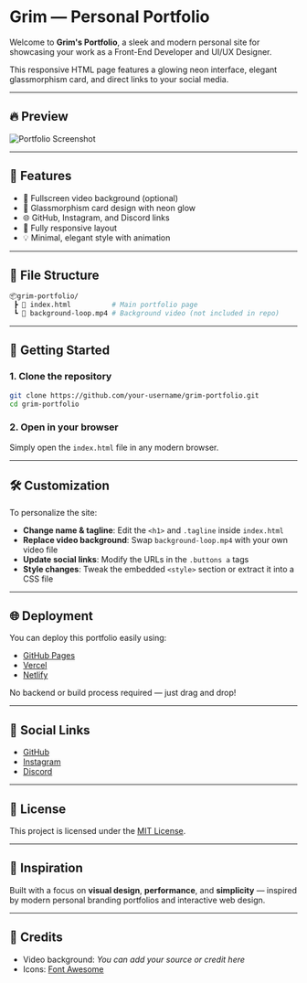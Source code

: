 # Grim — Personal Portfolio

Welcome to **Grim's Portfolio**, a sleek and modern personal site for showcasing your work as a Front-End Developer and UI/UX Designer.

This responsive HTML page features a glowing neon interface, elegant glassmorphism card, and direct links to your social media.

---

## 🔥 Preview

![Portfolio Screenshot](./4f835611-ccbf-4f9f-8a30-ca4b80f3fc3c.png)

---

## 🌟 Features

- 🎥 Fullscreen video background (optional)
- 🧊 Glassmorphism card design with neon glow
- 🌐 GitHub, Instagram, and Discord links
- 📱 Fully responsive layout
- 💡 Minimal, elegant style with animation

---

## 📁 File Structure

```bash
📦grim-portfolio/
 ┣ 📄 index.html          # Main portfolio page
 ┗ 📄 background-loop.mp4 # Background video (not included in repo)
```

---

## 🚀 Getting Started

### 1. Clone the repository

```bash
git clone https://github.com/your-username/grim-portfolio.git
cd grim-portfolio
```

### 2. Open in your browser

Simply open the `index.html` file in any modern browser.

---

## 🛠️ Customization

To personalize the site:

- **Change name & tagline**: Edit the `<h1>` and `.tagline` inside `index.html`
- **Replace video background**: Swap `background-loop.mp4` with your own video file
- **Update social links**: Modify the URLs in the `.buttons a` tags
- **Style changes**: Tweak the embedded `<style>` section or extract it into a CSS file

---

## 🌐 Deployment

You can deploy this portfolio easily using:

- [GitHub Pages](https://pages.github.com/)
- [Vercel](https://vercel.com/)
- [Netlify](https://www.netlify.com/)

No backend or build process required — just drag and drop!

---

## 🔗 Social Links

- [GitHub](https://github.com/slagop-Dev)
- [Instagram](https://instagram.com/itz.ashish0_0)
- [Discord](https://discord.com/users/grim.echo)

---

## 📄 License

This project is licensed under the [MIT License](LICENSE).

---

## 🧠 Inspiration

Built with a focus on **visual design**, **performance**, and **simplicity** — inspired by modern personal branding portfolios and interactive web design.

---

## 🙌 Credits

- Video background: *You can add your source or credit here*
- Icons: [Font Awesome](https://fontawesome.com/)
